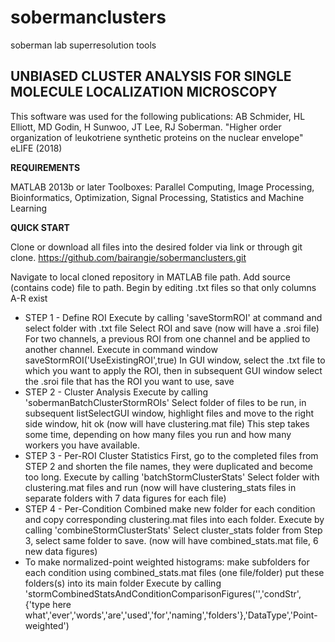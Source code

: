 # sobermanclusters
soberman lab superresolution tools

**UNBIASED CLUSTER ANALYSIS FOR SINGLE MOLECULE LOCALIZATION MICROSCOPY**
---------------------------------------------------------------------

This software was used for the following publications: AB Schmider, HL Elliott, MD Godin, H Sunwoo, JT Lee, RJ Soberman. "Higher order organization of leukotriene synthetic proteins on the nuclear envelope" eLIFE (2018)

**REQUIREMENTS**

MATLAB 2013b or later
Toolboxes: Parallel Computing, Image Processing, Bioinformatics, Optimization, Signal Processing, Statistics and Machine Learning

**QUICK START**

Clone or download all files into the desired folder via link or through git clone. 
https://github.com/bairangie/sobermanclusters.git

Navigate to local cloned repository in MATLAB file path.  Add source (contains code) file to path.
Begin by editing .txt files so that only columns A-R exist 
* STEP 1 - Define ROI
Execute by calling 'saveStormROI' at command and select folder with .txt file
Select ROI and save (now will have a .sroi file)
For two channels, a previous ROI from one channel and be applied to another channel.  Execute in command window saveStormROI('UseExistingROI',true)
In GUI window, select the .txt file to which you want to apply the ROI, then in subsequent GUI window select the .sroi file that has the ROI you want to use, save
* STEP 2 - Cluster Analysis
Execute by calling 'sobermanBatchClusterStormROIs'
Select folder of files to be run, in subsequent listSelectGUI window, highlight files and move to the right side window, hit ok (now will have clustering.mat file)  This step takes some time, depending on how many files you run and how many workers you have available.
* STEP 3 - Per-ROI Cluster Statistics
First, go to the completed files from STEP 2 and shorten the file names, they were duplicated and become too long.
Execute by calling 'batchStormClusterStats'
Select folder with clustering.mat files and run (now will have clustering_stats files in separate folders with 7 data figures for each file)
* STEP 4 - Per-Condition Combined 
make new folder for each condition and copy corresponding clustering.mat files into each folder.
Execute by calling 'combineStormClusterStats'
Select cluster_stats folder from Step 3, select same folder to save. (now will have combined_stats.mat file, 6 new data figures)
* To make normalized-point weighted histograms:
make subfolders for each condition using combined_stats.mat files (one file/folder)
put these folders(s) into its main folder
Execute by calling 'stormCombinedStatsAndConditionComparisonFigures('','condStr',{'type here what','ever','words','are','used','for','naming','folders'},'DataType','Point-weighted')











